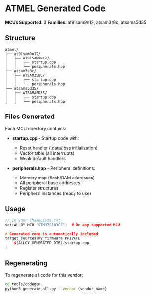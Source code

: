 # ATMEL Generated Code

**MCUs Supported**: 3
**Families**: at91sam9n12, atsam3s8c, atsama5d35

## Structure

```
atmel/
├── at91sam9n12/
│   ├── AT91SAM9N12/
│   │   ├── startup.cpp
│   │   └── peripherals.hpp
├── atsam3s8c/
│   ├── ATSAM3S8C/
│   │   ├── startup.cpp
│   │   └── peripherals.hpp
├── atsama5d35/
│   ├── ATSAMA5D35/
│   │   ├── startup.cpp
│   │   └── peripherals.hpp
```

## Files Generated

Each MCU directory contains:

- **startup.cpp** - Startup code with:
  - Reset handler (.data/.bss initialization)
  - Vector table (all interrupts)
  - Weak default handlers

- **peripherals.hpp** - Peripheral definitions:
  - Memory map (flash/RAM addresses)
  - All peripheral base addresses
  - Register structures
  - Peripheral instances (ready to use)

## Usage

```cpp
// In your CMakeLists.txt
set(ALLOY_MCU "STM32F103C8")  # Or any supported MCU

# Generated code is automatically included
target_sources(my_firmware PRIVATE
    ${ALLOY_GENERATED_DIR}/startup.cpp
)
```

## Regenerating

To regenerate all code for this vendor:

```bash
cd tools/codegen
python3 generate_all.py --vendor {vendor_name}
```
